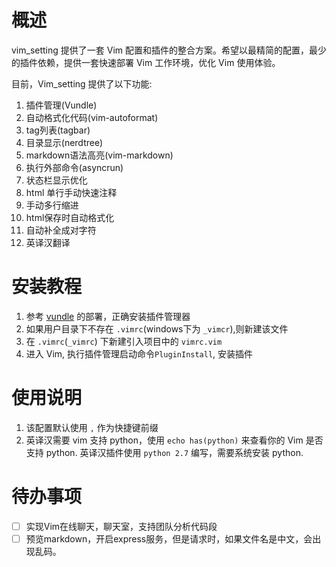 # 概述
vim_setting 提供了一套 Vim 配置和插件的整合方案。希望以最精简的配置，最少的插件依赖，提供一套快速部署 Vim 工作环境，优化 Vim 使用体验。

目前，Vim_setting 提供了以下功能:

1. 插件管理(Vundle)
2. 自动格式化代码(vim-autoformat)
3. tag列表(tagbar)
4. 目录显示(nerdtree)
5. markdown语法高亮(vim-markdown)
6. 执行外部命令(asyncrun)
7. 状态栏显示优化
8. html 单行手动快速注释
9. 手动多行缩进
10. html保存时自动格式化
11. 自动补全成对字符
12. 英译汉翻译

# 安装教程
1. 参考 [vundle](https://github.com/VundleVim/Vundle.vim) 的部署，正确安装插件管理器
2. 如果用户目录下不存在 `.vimrc`(windows下为 `_vimcr`),则新建该文件
3. 在 `.vimrc`(`_vimrc`) 下新建引入项目中的 `vimrc.vim`
4. 进入 Vim, 执行插件管理启动命令`PluginInstall`, 安装插件

# 使用说明
1. 该配置默认使用 `,` 作为快捷键前缀
2. 英译汉需要 vim 支持 python，使用 `echo has(python)` 来查看你的 Vim 是否支持 python. 英译汉插件使用 `python 2.7` 编写，需要系统安装 python.

# 待办事项
- [ ] 实现Vim在线聊天，聊天室，支持团队分析代码段 
- [ ] 预览markdown，开启express服务，但是请求时，如果文件名是中文，会出现乱码。
